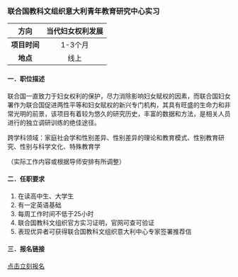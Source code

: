 ### 联合国教科文组织意大利青年教育研究中心实习


|  **方向**  | 当代妇女权利发展 |
|:--------:|:------------:|
| **项目时间** |    1-3个月     |
|  **地点**  |      线上      |


#### 一．职位描述


联合国一直致力于妇女权利的保护，尽力消除影响妇女赋权的因素，而联合国妇女署作为联合国促进两性平等和妇女赋权的新兴专门机构，其具有旺盛的生命力和非常光明的前景，该项目有着较为悠久的研究历史，丰富的数据和方法，是相关人员进行的独立调研训练的绝佳途径。

跨学科领域：家庭社会学和性别差异、性别差异的理论和教育模式、性别教育研究、性别与科学文化、特殊教育学

（实际工作内容或根据导师安排有所调整）


#### 二．任职要求

1. 在读高中生、大学生
2. 有一定英语基础
3. 每周工作时间不低于25小时
4. 联合国教科文组织官方实习证明，官网可查可验证
5. 表现优异者可获得联合国教科文组织意大利中心专家签署推荐信


#### 三．报名链接
[点击立刻报名](https://ezygcyygfb.feishu.cn/share/base/form/shrcnyoWDn0NwQnTyfwrxo3XOnh)
